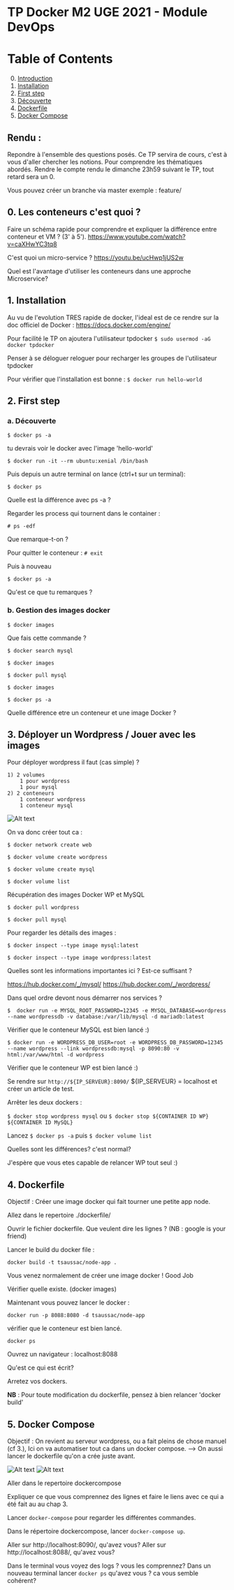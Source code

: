 # TP Docker M2 UGE  2021 - Module DevOps

# Table of Contents
0. [Introduction](#0-les-conteneurs-cest-quoi-)
1. [Installation](#1-installation)
2. [First step](#2-first-step)
3. [Découverte](#3-découverte)
4. [Dockerfile](#4-dockerfile)
5. [Docker Compose](#5-docker-compose)

## Rendu :

Repondre à l'ensemble des questions posés. Ce TP servira de cours, c'est à vous d'aller chercher les notions. Pour comprendre les thématiques abordés.
Rendre le compte rendu le dimanche 23h59 suivant le TP, tout retard sera un 0.

Vous pouvez créer un branche via master exemple : feature/<NomPrenom>

## 0. Les conteneurs c'est quoi ?

Faire un schéma rapide pour comprendre et expliquer la différence entre conteneur et VM ? (3' à 5'). https://www.youtube.com/watch?v=caXHwYC3tq8

C'est quoi un micro-service ? https://youtu.be/ucHwp1jUS2w

Quel est l'avantage d'utiliser les conteneurs dans une approche Microservice?

## 1. Installation

Au vu de l'evolution TRES rapide de docker, l'ideal est de ce rendre sur la doc officiel de Docker :
https://docs.docker.com/engine/

Pour facilité le TP on ajoutera l'utilisateur tpdocker
`$ sudo usermod -aG docker tpdocker`

Penser à se déloguer reloguer pour recharger les groupes de l'utilisateur tpdocker

Pour vérifier que l'installation est bonne :
`$ docker run hello-world`

## 2. First step

### a. Découverte

`$ docker ps -a`

tu devrais voir le docker avec l'image 'hello-world'

`$ docker run -it --rm ubuntu:xenial /bin/bash`

Puis depuis un autre terminal on lance (ctrl+t sur un terminal):

`$ docker ps`

Quelle est la différence avec ps -a ?

Regarder les process qui tournent dans le container :

`# ps -edf`

Que remarque-t-on ?

Pour quitter le conteneur :
`# exit`

Puis à nouveau 

`$ docker ps -a`

Qu'est ce que tu remarques ?

### b. Gestion des images docker

`$ docker images`

Que fais cette commande ?

`$ docker search mysql`

`$ docker images`

`$ docker pull mysql`

`$ docker images`

`$ docker ps -a`

Quelle différence etre un conteneur et une image Docker ?

## 3. Déployer un Wordpress / Jouer avec les images


Pour déployer wordpress il faut (cas simple) ?

    1) 2 volumes
        1 pour wordpress
        1 pour mysql
    2) 2 conteneurs
        1 conteneur wordpress
        1 conteneur mysql

![Alt text](images/schemaDocker.png?raw=true)


On va donc créer tout ca : 

`$ docker network create web`

`$ docker volume create wordpress`

`$ docker volume create mysql`

`$ docker volume list`

Récupération des images Docker WP et MySQL

`$ docker pull wordpress`

`$ docker pull mysql`

Pour regarder les détails des images :

`$ docker inspect --type image mysql:latest`

`$ docker inspect --type image wordpress:latest`

Quelles sont les informations importantes ici ? Est-ce suffisant ? 

https://hub.docker.com/_/mysql/
https://hub.docker.com/_/wordpress/

Dans quel ordre devont nous démarrer nos services ?

`$  docker run -e MYSQL_ROOT_PASSWORD=12345 -e MYSQL_DATABASE=wordpress --name wordpressdb -v database:/var/lib/mysql -d mariadb:latest`


Vérifier que le conteneur MySQL est bien lancé :)

`$ docker run -e WORDPRESS_DB_USER=root -e WORDPRESS_DB_PASSWORD=12345 --name wordpress --link wordpressdb:mysql -p 8090:80 -v html:/var/www/html -d wordpress`

Vérifier que le conteneur WP est bien lancé :)


Se rendre sur `http://${IP_SERVEUR}:8090/` ${IP_SERVEUR} = localhost et créer un article de test.

Arrêter les deux dockers :

`$ docker stop wordpress mysql`
ou
`$ docker stop ${CONTAINER ID WP} ${CONTAINER ID MySQL}`


Lancez `$ docker ps -a` puis `$ docker volume list` 

Quelles sont les différences? c'est normal?

J'espère que vous etes capable de relancer WP tout seul :)

## 4. Dockerfile

Objectif : 
Créer une image docker qui fait tourner une petite app node. 


Allez dans le repertoire ./dockerfile/

Ouvrir le fichier dockerfile. Que veulent dire les lignes ? (NB : google is your friend) 

Lancer le build du docker file : 

`docker build -t tsaussac/node-app .`

Vous venez normalement de créer une image docker ! Good Job 

Vérifier quelle existe. (docker images)

Maintenant vous pouvez lancer le docker : 

`docker run -p 8088:8080 -d tsaussac/node-app`

vérifier que le conteneur est bien lancé.

`docker ps`


Ouvrez un navigateur : localhost:8088

Qu'est ce qui est écrit?

Arretez vos dockers.

**NB** : Pour toute modification du dockerfile, pensez à bien relancer 'docker build'

## 5. Docker Compose

Objectif : On revient au serveur wordpress, ou a fait pleins de chose manuel (cf 3.), Ici on va automatiser tout ca dans un docker compose.
--> On aussi lancer le dockerfile qu'on a crée juste avant.

![Alt text](images/schemaDocker.png?raw=true)
![Alt text](images/serveurNode.png?raw=true)

Aller dans le repertoire dockercompose

Expliquer ce que vous comprennez des lignes et faire le liens avec ce qui a été fait au au chap 3.

Lancer `docker-compose` pour regarder les différentes commandes.

Dans le répertoire dockercompose, lancer `docker-compose up`.

Aller sur http://localhost:8090/, qu'avez vous?
Aller sur http://localhost:8088/, qu'avez vous?

Dans le terminal vous voyez des logs ? vous les comprennez?
Dans un nouveau terminal lancer `docker ps` qu'avez vous ? ca vous semble cohérent?

